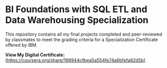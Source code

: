 # BI Foundations with SQL ETL and Data Warehousing Specialization
This repository contains all my final projects completed and peer-reviewed by classmates to meet the grading criteria for a Specialization Certificate offered by IBM.

**View My Digital Certificate:** [https://coursera.org/share/198944cfbea5a554fe74a6bfefa82d5b]
